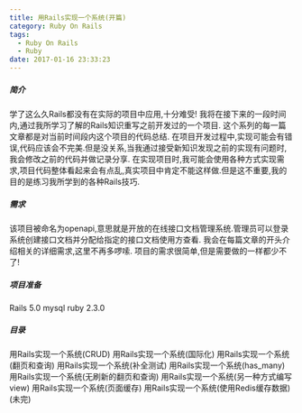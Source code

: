 ```yaml
---
title: 用Rails实现一个系统(开篇)
category: Ruby On Rails
tags:
  - Ruby On Rails
  - Ruby
date: 2017-01-16 23:33:23
---
```


##### 简介
学了这么久Rails都没有在实际的项目中应用,十分难受!
我将在接下来的一段时间内,通过我所学习了解的Rails知识重写之前开发过的一个项目.
这个系列的每一篇文章都是对当前时间段内这个项目的代码总结.
在项目开发过程中,实现可能会有错误,代码应该会不完美.但是没关系,当我通过接受新知识发现之前的实现有问题时,我会修改之前的代码并做记录分享.
在实现项目时,我可能会使用各种方式实现需求,项目代码整体看起来会有点乱,真实项目中肯定不能这样做.但是这不重要,我的目的是练习我所学到的各种Rails技巧.

##### 需求
该项目被命名为openapi,意思就是开放的在线接口文档管理系统.管理员可以登录系统创建接口文档并分配给指定的接口文档使用方查看.
我会在每篇文章的开头介绍相关的详细需求,这里不再多啰嗦.
项目的需求很简单,但是需要做的一样都少不了!

##### 项目准备
Rails 5.0
mysql
ruby  2.3.0

##### 目录
用Rails实现一个系统(CRUD)
用Rails实现一个系统(国际化)
用Rails实现一个系统(翻页和查询)
用Rails实现一个系统(补全测试)
用Rails实现一个系统(has_many)
用Rails实现一个系统(无刷新的翻页和查询)
用Rails实现一个系统(另一种方式编写view)
用Rails实现一个系统(页面缓存)
用Rails实现一个系统(使用Redis缓存数据)
(未完)





